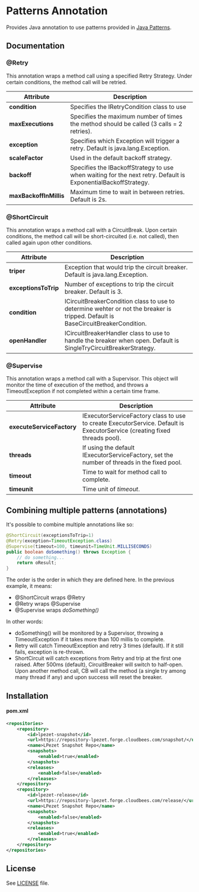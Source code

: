 Patterns Annotation
===================

Provides Java annotation to use patterns provided in [Java Patterns](https://github.com/lpezet/java/tree/master/patterns).


Documentation
-------------

### @Retry
This annotation wraps a method call using a specified Retry Strategy.
Under certain conditions, the method call will be retried.


Attribute | Description
--------- | -----------
**condition** | Specifies the IRetryCondition class to use
**maxExecutions** | Specifies the maximum number of times the method should be called (3 calls = 2 retries).
**exception** | Specifies which Exception will trigger a retry. Default is java.lang.Exception.
**scaleFactor** | Used in the default backoff strategy.
**backoff** | Specifies the IBackoffStrategy to use when waiting for the next retry. Default is ExponentialBackoffStrategy.
**maxBackoffInMillis** | Maximum time to wait in between retries. Default is 2s.

	

### @ShortCircuit
This annotation wraps a method call with a CircuitBreak.
Upon certain conditions, the method call will be short-circuited (i.e. not called), then called again upon other conditions.

Attribute | Description
--------- | -----------
**triper** | Exception that would trip the circuit breaker. Default is java.lang.Exception.
**exceptionsToTrip** | Number of exceptions to trip the circuit breaker. Default is 3.
**condition** | ICircuitBreakerCondition class to use to determine wehter or not the breaker is tripped. Default is BaseCircuitBreakerCondition.
**openHandler** | ICircuitBreakerHandler class to use to handle the breaker when open. Default is SingleTryCircuitBreakerStrategy.

### @Supervise
This annotation wraps a method call with a Supervisor.
This object will monitor the time of execution of the method, and throws a TimeoutException if not completed within a certain time frame.


Attribute | Description
--------- | -----------
**executeServiceFactory** | IExecutorServiceFactory class to use to create ExecutorService. Default is ExecutorService (creating fixed threads pool).
**threads** | If using the default IExecutorServiceFactory, set the number of threads in the fixed pool.
**timeout** | Time to wait for method call to complete.
**timeunit** | Time unit of *timeout*.

	
## Combining multiple patterns (annotations)

It's possible to combine multiple annotations like so:

```java
@ShortCircuit(exceptionsToTrip=1)
@Retry(exception=TimeoutException.class)
@Supervise(timeout=100, timeunit=TimeUnit.MILLISECONDS)
public boolean doSomething() throws Exception {
	// do something...
	return oResult;
}
```

The order is the order in which they are defined here.
In the previous example, it means:
* @ShortCircuit wraps @Retry
* @Retry wraps @Supervise
* @Supervise wraps *doSomething()*

In other words:
* doSomething() will be monitored by a Supervisor, throwing a TimeoutException if it takes more than 100 millis to complete.
* Retry will catch TimeoutException and retry 3 times (default). If it still fails, exception is re-thrown.
* ShortCircuit will catch exceptions from Retry and trip at the first one raised. After 500ms (default), CircuitBreaker will switch to half-open. Upon another method call, CB will call the method (a single try among many thread if any) and upon success will reset the breaker.


Installation
------------

#### pom.xml

```xml
<repositories>
	<repository>
		<id>lpezet-snapshot</id>
		<url>https://repository-lpezet.forge.cloudbees.com/snapshot/</url>
		<name>LPezet Snapshot Repo</name>
		<snapshots>
			<enabled>true</enabled>
		</snapshots>
		<releases>
			<enabled>false</enabled>
		</releases>
	</repository>
	<repository>
		<id>lpezet-release</id>
		<url>https://repository-lpezet.forge.cloudbees.com/release/</url>
		<name>LPezet Snapshot Repo</name>
		<snapshots>
			<enabled>false</enabled>
		</snapshots>
		<releases>
			<enabled>true</enabled>
		</releases>
	</repository>
</repositories>
```

License
-------

See [LICENSE](src/main/resources/META-INF/LICENSE) file.
